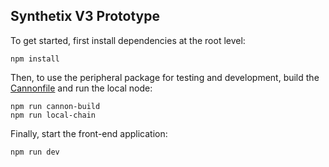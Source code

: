 ## Synthetix V3 Prototype

To get started, first install dependencies at the root level:

```
npm install
```

Then, to use the peripheral package for testing and development, build the [Cannonfile](https://usecannon.com/) and run the local node:

```
npm run cannon-build
npm run local-chain
```

Finally, start the front-end application:

```
npm run dev
```
